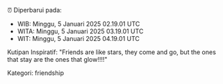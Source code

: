 ⏰ Diperbarui pada:
- WIB: Minggu, 5 Januari 2025 02.19.01 UTC
- WITA: Minggu, 5 Januari 2025 03.19.01 UTC
- WIT: Minggu, 5 Januari 2025 04.19.01 UTC

Kutipan Inspiratif:
"Friends are like stars, they come and go, but the ones that stay are the ones that glow!!!!"


Kategori: friendship

